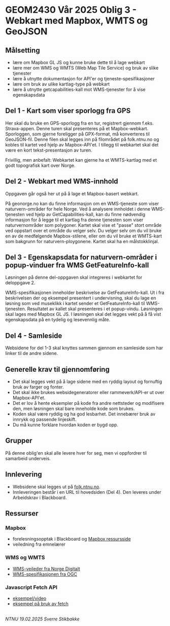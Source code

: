 
# GEOM2430 Vår 2025 Oblig 3 - Webkart med Mapbox, WMTS og GeoJSON


## Målsetting

- lære om Mapbox GL JS og kunne bruke dette til å lage webkart
- lære mer om WMS og WMTS (Web Map Tile Service) og bruk av slike tjenester
- lære å utnytte dokumentasjon for API'er og tjeneste-spesifikasjoner
- lære om bruk av ulike kartlag-type på webkart
- lære å utnytte getcapabilities-kall mot WMS-tjenester for å vise egenskapsdata


## Del 1 - Kart som viser sporlogg fra GPS

Her skal du bruke en GPS-sporlogg fra en tur, registrert gjennom f.eks. Strava-appen. Denne turen skal presenteres på et Mapbox-webkart. Sporloggen, som gjerne foreligger på GPX-format, må konverteres til GeoJSON-fil. Denne filen skal legges inn på filområdet på folk.ntnu.no og kobles til kartet ved hjelp av Mapbox-API'et. I tillegg til webkartet skal det være en kort tekst-presentasjon av turen.

Frivillig, men anbefalt: Webkartet kan gjerne ha et WMTS-kartlag med et godt topografisk kart over Norge.

## Del 2 - Webkart med WMS-innhold

Oppgaven går også her ut på å lage et Mapbox-basert webkart.

På geonorge.no kan du finne informasjon om en WMS-tjeneste som viser naturvern-områder for hele Norge. Ved å analysere innholdet i denne WMS-tjenesten ved hjelp av GetCapabilities-kall, kan du finne nødvendig informasjon for å legge til et kartlag fra denne tjenesten som viser naturvernområder som polygoner.
Kartet skal vise et "passe" stort område ved oppstart over et område du velger selv. Du velger selv om du vil bruke en av de medfølgende Mapbox-stilene, eller om du vil bruke et WMTS-kart som bakgrunn for naturvern-ploygonene. Kartet skal ha en målstokklinjal.

## Del 3 - Egenskapsdata for naturvern-områder i popup-vinduer fra WMS GetFeatureInfo-kall

Løsningen på denne del-oppgaven skal integreres i webkartet for deloppgave 2.

WMS-spesifikasjonen inneholder beskrivelse av GetFeatureInfo-kall. Ut i fra beskrivelsen der og eksempel presentert i undervisning, skal du lage en løsning som ved museklikk i kartet sender et GetFeatureInfo-kall til WMS-tjenesten. Resultatet av kallet skal presenteres i et popup-vindu. Løsningen skal lages med Mapbox GL JS. I løsningen skal det legges vekt på å få vist egenskapsdata på en tydelig og lesevennlig måte.

## Del 4 - Samleside

Websidene for del 1-3 skal knyttes sammen gjennom en samleside som har linker til de andre sidene.

## Generelle krav til gjennomføring

- Det skal legges vekt på å lage sidene med en ryddig layout og fornuftig bruk av farger og fonter.
- Det skal ikke brukes websidegeneratorer eller rammeverk/API-er ut over Mapbox-API'et.
- Det er lov å hente eksempler på kode fra andre nettsteder og modifisere den, men løsningen skal bare inneholde kode som brukes.
- Koden skal være ryddig og ha god lesbarhet. Det innebærer bruk av innrykk og passende linjeskift.
- Du må kunne forklare hvordan koden er bygd opp.

## Grupper

På denne oblig'en skal alle levere hver for seg, men vi oppfordrer til samarbeid underveis.

## Innlevering

- Websidene skal legges ut på [folk.ntnu.no](https://folk.ntnu.no/).
- Innleveringen består i en URL til hovedsiden (Del 4). Den leveres under Arbeidskrav i Blackboard.


## Ressurser

### Mapbox

- forelesningsopptak i Blackboard og [Mapbox ressursside](https://sverres.github.io/ntnu/mapbox/)
- veiledning fra emnelærer

### WMS og WMTS
- [WMS-veileder fra Norge Digitalt](https://www.geonorge.no/Geodataarbeid/veiledere/)
- [WMS-spesifikasjonen fra OGC](http://portal.opengeospatial.org/files/?artifact_id=14416)


### Javascript Fetch API

- [eksempel/video](https://bonsaiilabs.com/js-fetch-async-await/)
- [eksempel på bruk av fetch](https://sverres.github.io/ntnu/mapbox/yr.html)

\
*NTNU 19.02.2025 Sverre Stikbakke*
